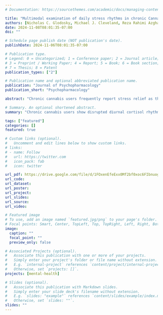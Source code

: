 ```yaml
---
# Documentation: https://sourcethemes.com/academic/docs/managing-content/

title: "Multimodal examination of daily stress rhythms in chronic Cannabis users"
authors: [Nicholas C. Glodosky, Michael J. Cleveland, Reza Rahimi Azghan, Hassan Ghasemzadeh, Ryan J. McLaughlin, Carrie Cuttler]
date: 2024-11-08T08:01:35-07:00
doi: ""

# Schedule page publish date (NOT publication's date).
publishDate: 2024-11-06T08:01:35-07:00

# Publication type.
# Legend: 0 = Uncategorized; 1 = Conference paper; 2 = Journal article;
# 3 = Preprint / Working Paper; 4 = Report; 5 = Book; 6 = Book section;
# 7 = Thesis; 8 = Patent
publication_types: ["2"]

# Publication name and optional abbreviated publication name.
publication: "Journal of Psychopharmacology"
publication_short: "Psychopharmacology"

abstract: "Chronic cannabis users frequently report stress relief as their primary reason for use. The endocannabinoid system is involved in the neuroendocrine stress response, and diurnal cortisol rhythms may be disrupted in chronic cannabis users. The objectives were to determine whether cannabis users demonstrate disruptions in diurnal stress rhythms and examine the acute effects of cannabis on stress-related outcomes in cannabis users’ natural environments. Eighty-two participants (39 cannabis users, 43 non-users) collected saliva samples to quantify cortisol concentrations and provided subjective stress ratings at 8 time points throughout the day. They wore a medical-grade wearable device for 24 h that recorded physiological indicators of stress (heart rate variability, electrodermal activity). Cannabis users collected additional saliva samples before and after cannabis use to examine acute effects of cannabis use. Cannabis users exhibited significant dysregulations in diurnal cortisol rhythms, including a blunted cortisol awakening response, flattened diurnal cortisol slope, and elevated afternoon cortisol concentrations. There were no differences in diurnal heart rate variability or electrodermal activity except for elevated evening heart rate in cannabis users. Finally, there were significant decreases in cortisol, subjective stress, and electrodermal activity following acute cannabis use in cannabis users’ natural environment. These results provide evidence of dysregulated diurnal cortisol rhythms in cannabis users that were related to later waking times and acute stress-relieving properties of cannabis use in naturalistic environments. Future research should examine the direction of the relationship between cannabis use and diurnal cortisol rhythms and potential implications for other psychological disorders."

# Summary. An optional shortened abstract.
summary: "Chronic cannabis users show disrupted diurnal cortisol rhythms, including a blunted cortisol awakening response and elevated afternoon cortisol levels, but no major differences in diurnal heart rate variability or electrodermal activity, except for increased evening heart rate. Acute cannabis use reduced cortisol, subjective stress, and electrodermal activity. These findings suggest dysregulated stress responses in cannabis users, potentially linked to later waking times and cannabis’s stress-relieving effects, warranting further research on the relationship between cannabis use, cortisol rhythms, and psychological disorders."

tags: ["featured"]
categories: []
featured: true

# Custom links (optional).
#   Uncomment and edit lines below to show custom links.
# links:
# - name: Follow
#   url: https://twitter.com
#   icon_pack: fab
#   icon: twitter

url_pdf: https://drive.google.com/file/d/1FOxenEfeExx0Mf2bf0xoc6FIbnuogWXv/view?usp=sharing
url_code:
url_dataset:
url_poster:
url_project:
url_slides:
url_source:
url_video:

# Featured image
# To use, add an image named `featured.jpg/png` to your page's folder.
# Focal points: Smart, Center, TopLeft, Top, TopRight, Left, Right, BottomLeft, Bottom, BottomRight.
image:
  caption: ""
  focal_point: ""
  preview_only: false

# Associated Projects (optional).
#   Associate this publication with one or more of your projects.
#   Simply enter your project's folder or file name without extension.
#   E.g. `internal-project` references `content/project/internal-project/index.md`.
#   Otherwise, set `projects: []`.
projects: [mental-health]

# Slides (optional).
#   Associate this publication with Markdown slides.
#   Simply enter your slide deck's filename without extension.
#   E.g. `slides: "example"` references `content/slides/example/index.md`.
#   Otherwise, set `slides: ""`.
slides: ""
---
```

